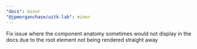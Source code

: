 ```yaml
---
"docs": minor
"@jpmorganchase/uitk-lab": minor
---
```


Fix issue where the component anatomy sometimes would not display in the docs due to the root element not being rendered straight away
